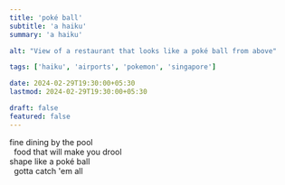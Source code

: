 ```yaml
---
title: 'poké ball'
subtitle: 'a haiku'
summary: 'a haiku'

alt: "View of a restaurant that looks like a poké ball from above"

tags: ['haiku', 'airports', 'pokemon', 'singapore']

date: 2024-02-29T19:30:00+05:30
lastmod: 2024-02-29T19:30:00+05:30

draft: false
featured: false
---
```


fine dining by the pool  
&nbsp;&nbsp;food that will make you drool  
shape like a poké ball  
&nbsp;&nbsp;gotta catch 'em all

